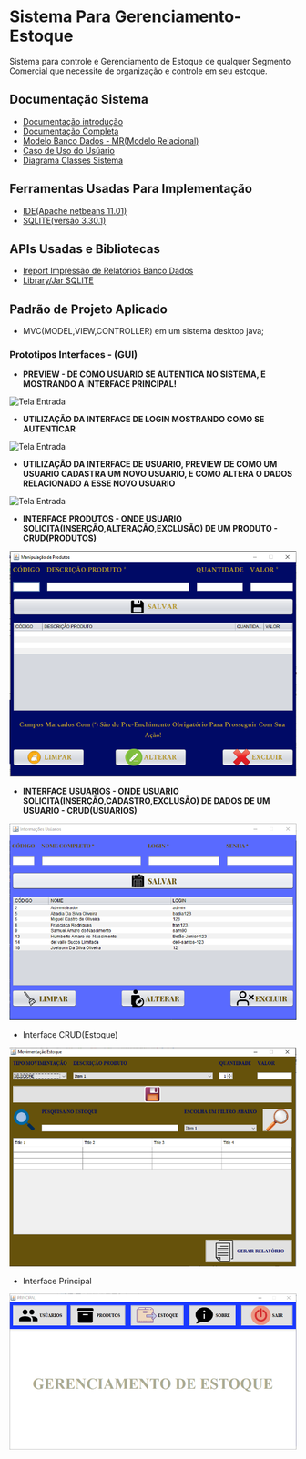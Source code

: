 # Sistema Para Gerenciamento-Estoque
Sistema para controle e Gerenciamento de Estoque de qualquer Segmento Comercial que necessite de organização e controle em seu estoque.
## Documentação Sistema
 * [Documentação introdução](https://github.com/Samuel-Amaro/Gerenciamento-Estoque/blob/master/Documentacao/Documentacao-Introducao.pdf)
 * [Documentação Completa](https://github.com/Samuel-Amaro/Gerenciamento-Estoque/blob/master/Documentacao/Documentacao-Completa-Sistema.pdf)
 * [Modelo Banco Dados - MR(Modelo Relacional)](https://github.com/Samuel-Amaro/Gerenciamento-Estoque/blob/master/Documentacao/Diagrama-Banco-Dados.pdf)
 * [Caso de Uso do Usúario](https://github.com/Samuel-Amaro/Gerenciamento-Estoque/blob/master/Documentacao/Diagrama-Caso-Uso-Usuario.png)
 * [Diagrama Classes Sistema](https://github.com/Samuel-Amaro/Gerenciamento-Estoque/blob/master/Documentacao/Diagrama-Classes-UML.pdf)
 ## Ferramentas Usadas Para Implementação
 * [IDE(Apache netbeans 11.01)](https://netbeans.apache.org/)
 * [SQLITE(versão 3.30.1)](https://www.sqlitetutorial.net/download-install-sqlite/)
 ## APIs Usadas e Bibliotecas
 * [Ireport Impressão de Relatórios Banco Dados](https://sourceforge.net/projects/ireport/)
 * [Library/Jar SQLITE](https://bitbucket.org/xerial/sqlite-jdbc/downloads/)
 ## Padrão de Projeto Aplicado
 * MVC(MODEL,VIEW,CONTROLLER) em um sistema desktop java;
 ### Prototipos Interfaces - (GUI)
 * **PREVIEW - DE COMO USUARIO SE AUTENTICA NO SISTEMA, E MOSTRANDO A INTERFACE PRINCIPAL!**
 
 
 ![Tela Entrada](https://github.com/Samuel-Amaro/Gerenciamento-Estoque/blob/master/videos-para-gif-readme/preview-entrada-login-principal.gif)
 * **UTILIZAÇÃO DA INTERFACE DE LOGIN MOSTRANDO COMO SE AUTENTICAR**


 ![Tela Entrada](https://github.com/Samuel-Amaro/Gerenciamento-Estoque/blob/master/videos-para-gif-readme/gif-readme-entrada-login-certo.gif)
 * **UTILIZAÇÃO DA INTERFACE DE USUARIO, PREVIEW DE COMO UM USUARIO CADASTRA UM NOVO USUARIO, E COMO ALTERA O DADOS RELACIONADO A ESSE NOVO USUARIO**
 
 
 ![Tela Entrada](https://github.com/Samuel-Amaro/Gerenciamento-Estoque/blob/master/videos-para-gif-readme/preview-crud-usuario-certo.gif)
 * **INTERFACE PRODUTOS - ONDE USUARIO SOLICITA(INSERÇÃO,ALTERAÇÃO,EXCLUSÃO) DE UM PRODUTO - CRUD(PRODUTOS)**
 
 
 ![Tela Produtos](https://github.com/Samuel-Amaro/Gerenciamento-Estoque/blob/master/Prototipos-Telas/interface-CRUD-produtos-Certa.PNG)
 * **INTERFACE USUARIOS - ONDE USUARIO SOLICITA(INSERÇÃO,CADASTRO,EXCLUSÃO) DE DADOS DE UM USUARIO - CRUD(USUARIOS)**
 
 
 ![Tela usuarios](https://github.com/Samuel-Amaro/Gerenciamento-Estoque/blob/master/Prototipos-Telas/interface-CRUD-usuarios-Sistema-Certa.PNG)
 * Interface CRUD(Estoque)
 
 
 ![Tela Estoque](https://github.com/Samuel-Amaro/Gerenciamento-Estoque/blob/master/Prototipos-Telas/prototipo-interface-estoque.PNG)
 * Interface Principal
 
 
 ![Tela Principal](https://github.com/Samuel-Amaro/Gerenciamento-Estoque/blob/master/Prototipos-Telas/prototipo-interface-principal.PNG)
